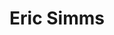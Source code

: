 ---
# Display name
title: Eric Simms

# Is this the primary user of the site?
superuser: FALSE # true or false

# Role/position
role: Glaxosmithkline

social:
- icon: linkedin
  icon_pack: fab
  link: https://www.linkedin.com/in/eric-simms-3897004




# Enter email to display Gravatar (if Gravatar enabled in Config)
email: 'eric.m.simms@gsk.com'

# Highlight the author in author lists? (true/false)
highlight_name: false

# Organizational groups that you belong to (for People widget)
#   Set this to `[]` or comment out if you are not using People widget.
user_groups:
- Organising Committee
---